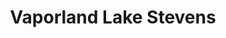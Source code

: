 ---
title: "Vaporland Lake Stevens"
url: /lake-stevens/vaporland-lake-stevens/
shop: e-cigarette
---